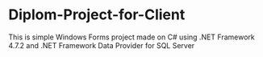 # Diplom-Project-for-Client
This is simple Windows Forms project made on C# using .NET Framework 4.7.2 and .NET Framework Data Provider for SQL Server
